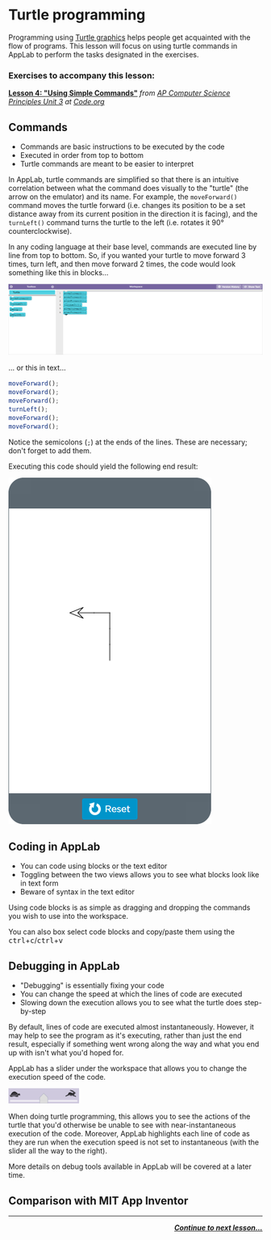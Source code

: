 # Turtle programming

Programming using [Turtle graphics](https://en.wikipedia.org/wiki/Turtle_graphics) helps people get acquainted with the flow of programs. This lesson will focus on using turtle commands in AppLab to perform the tasks designated in the exercises.

### Exercises to accompany this lesson:

 <b><a href = "https://studio.code.org/s/csp3-2019/stage/4/puzzle/1" target = "_blank">Lesson 4: "Using Simple Commands"</a></b> _from [AP Computer Science Principles Unit 3](https://studio.code.org/s/csp3-2019) at [Code.org](https://code.org)_

## Commands

* Commands are basic instructions to be executed by the code
* Executed in order from top to bottom
* Turtle commands are meant to be easier to interpret

In AppLab, turtle commands are simplified so that there is an intuitive correlation between what the command does visually to the "turtle" (the arrow on the emulator) and its name. For example, the `moveForward()` command moves the turtle forward (i.e. changes its position to be a set distance away from its current position in the direction it is facing), and the `turnLeft()` command turns the turtle to the left (i.e. rotates it 90° counterclockwise).

In any coding language at their base level, commands are executed line by line from top to bottom. So, if you wanted your turtle to move forward 3 times, turn left, and then move forward 2 times, the code would look something like this in blocks...

![00](https://raw.githubusercontent.com/sBondoc/OAI-Summer-2019/master/assets/lesson-01/00.png "Block sample code.")

... or this in text...

```javascript
moveForward();
moveForward();
moveForward();
turnLeft();
moveForward();
moveForward();
```

Notice the semicolons (`;`) at the ends of the lines. These are necessary; don't forget to add them.

Executing this code should yield the following end result:

![01](https://raw.githubusercontent.com/sBondoc/OAI-Summer-2019/master/assets/lesson-01/01.png "Final display.")

## Coding in AppLab

* You can code using blocks or the text editor
* Toggling between the two views allows you to see what blocks look like in text form
* Beware of syntax in the text editor

Using code blocks is as simple as dragging and dropping the commands you wish to use into the workspace.

You can also box select code blocks and copy/paste them using the <kbd>ctrl</kbd>+<kbd>c</kbd>/<kbd>ctrl</kbd>+<kbd>v</kbd>

## Debugging in AppLab

* "Debugging" is essentially fixing your code
* You can change the speed at which the lines of code are executed
* Slowing down the execution allows you to see what the turtle does step-by-step

By default, lines of code are executed almost instantaneously. However, it may help to see the program as it's executing, rather than just the end result, especially if something went wrong along the way and what you end up with isn't what you'd hoped for.

AppLab has a slider under the workspace that allows you to change the execution speed of the code.

![02](https://raw.githubusercontent.com/sBondoc/OAI-Summer-2019/master/assets/lesson-01/02.png "Speed slider.")

When doing turtle programming, this allows you to see the actions of the turtle that you'd otherwise be unable to see with near-instantaneous execution of the code. Moreover, AppLab highlights each line of code as they are run when the execution speed is not set to instantaneous (with the slider all the way to the right).



More details on debug tools available in AppLab will be covered at a later time.

## Comparison with MIT App Inventor


---

<div style="text-align: right"><a href = "https://sbondoc.github.io/OAI-Summer-2019/pages/lessons/lesson-01.html"><i><b>Continue to next lesson...
